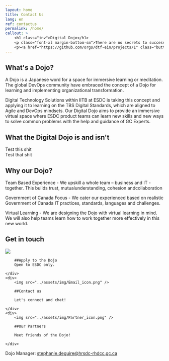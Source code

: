```yaml
---
layout: home
title: Contact Us
lang: en
ref: contactus
permalink: /home/
callout: >
    <h1 class="inv">Digital Dojo</h1>
    <p class="font-xl margin-bottom-sm">There are no secrets to success. It is the result of preperation, hard work, and learning from failure.</p>
    <p><a href="https://github.com/orgs/dtf-ein/projects/1" class="button">Follow our work</a></p>
---
```


## What's a Dojo?

A Dojo is a Japanese word for a space for immersive learning or meditation.​ The global DevOps community have embraced the concept of a Dojo for learning and implementing organizational transformation.​

Digital Technology Solutions within IITB at ESDC is taking this concept and applying it to learning on the TBS Digital Standards, which are aligned to Agile and DevOps mindsets.
Our Digital Dojo aims to provide an immersive virtual space where ESDC product teams can learn new skills and new ways to solve common problems with the help and guidance of GC Experts.

## What the Digital Dojo is and isn't

<div class="grid">
    <div class="dojo-x">
    Test this shit
    </div>
    <div class="dojo-y">
    Test that shit
    </div>
</div>

## Why our Dojo?

Team Based Experience - We upskill a whole team – business and IT - together.​ This builds trust, mutual​understanding, cohesion and​collaboration

Government of Canada Focus - We cater our experienced based on realistic Government of Canada IT practices, standards,​ languages and challenges.

Virtual Learning - We are designing the Dojo with virtual learning in mind. We will also help teams learn how to work together more effectively in this new world.

## Get in touch


<div class="grid-plain">
    <div>
        <img src="../assets/img/Form_icon.png" />

        ##Apply to the Dojo
        Open to ESDC only.

    </div>
    <div>
        <img src="../assets/img/Email_icon.png" />

        ##Contact us

        Let's connect and chat!

    </div>
    <div>
        <img src="../assets/img/Partner_icon.png" />

        ##Our Partners

        Meet friends of the Dojo!

    </div>
</div>

Dojo Manager: [stephanie.deguire@hrsdc-rhdcc.gc.ca](mailto:stephanie.deguire@hrsdc-rhdcc.gc.ca)

